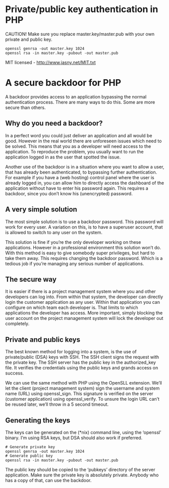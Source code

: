 # Private/public key authentication in PHP

CAUTION! Make sure you replace master.key/master.pub with your own
private and public key.

    openssl genrsa -out master.key 1024
    openssl rsa -in master.key -pubout -out master.pub

MIT licensed - http://www.jasny.net/MIT.txt

# A secure backdoor for PHP

A backdoor provides access to an application bypassing the normal authentication process. There are many ways to do this. Some are more secure than others.

## Why do you need a backdoor?

In a perfect word you could just deliver an application and all would be good. However in the real world there are unforeseen issues which need to be solved. This means that you as a developer will need access to the application. To reproduce the problem, you usually want to run the application logged in as the user that spotted the issue.

Another use of the backdoor is in a situation where you want to allow a user, that has already been authenticated, to bypassing further authentication. For example if you have a (web hosting) control panel where the user is already logged in, you can allow him to directly access the dashboard of the application without have to enter his password again. This requires a backdoor, since you don’t know his (unencrypted) password.

## A very simple solution

The most simple solution is to use a backdoor password. This password will work for every user. A variation on this, is to have a superuser account, that is allowed to switch to any user on the system.

This solution is fine if you’re the only developer working on these applications. However in a professional environment this solution won’t do. With this method is easy to give somebody super privileges, but hard to take them away. This requires changing the backdoor password. Which is a tedious job if you’re managing any serious number of applications.

## The secure way

It is easier if there is a project management system where you and other developers can log into. From within that system, the developer can directly login the customer application as any user. Within that application you can configure on which team each developer is. That limits to which applications the developer has access. More important, simply blocking the user account on the project management system will lock the developer out completely.

## Private and public keys

The best known method for logging into a system, is the use of private/public (DSA) keys with SSH. The SSH client signs the request with the private key. The SSH server has the public key in the authorized_key file. It verifies the credentials using the public keys and grands access on success.

We can use the same method with PHP using the OpenSLL extension. We’ll let the client (project management system) sign the username and system name (URL) using openssl\_sign. This signature is verified on the server (customer application) using openssl\_verify. To unsure the login URL can’t be reused later, we’ll throw in a 5 second timeout.

## Generating the keys

The keys can be generated on the (*nix) command line, using the ‘openssl’ binary. I’m using RSA keys, but DSA should also work if preferred.

    # Generate private key
    openssl genrsa -out master.key 1024
    # Generate public key
    openssl rsa -in master.key -pubout -out master.pub
    
The public key should be copied to the ‘pubkeys’ directory of the server application. Make sure the private key is absolutely private. Anybody who has a copy of that, can use the backdoor.
